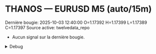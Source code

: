# THANOS — EURUSD M5 (auto/15m)
Dernière bougie: 2025-10-03 12:40:00  O=1.17392  H=1.17399  L=1.17389  C=1.17397
Source active: twelvedata_repo

- Aucun signal sur la dernière bougie.

<details><summary>Debug</summary>

- TD_API_KEY manquant.

</details>